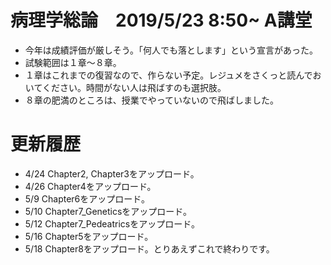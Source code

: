 # 病理学総論　2019/5/23 8:50~ A講堂
- 今年は成績評価が厳しそう。「何人でも落とします」という宣言があった。
- 試験範囲は１章～８章。
- １章はこれまでの復習なので、作らない予定。レジュメをさくっと読んでおいてください。時間がない人は飛ばすのも選択肢。
- ８章の肥満のところは、授業でやっていないので飛ばしました。
# 更新履歴
- 4/24 Chapter2, Chapter3をアップロード。
- 4/26 Chapter4をアップロード。
- 5/9 Chapter6をアップロード。
- 5/10 Chapter7_Geneticsをアップロード。
- 5/12 Chapter7_Pedeatricsをアップロード。
- 5/16 Chapter5をアップロード。
- 5/18 Chapter8をアップロード。とりあえずこれで終わりです。
